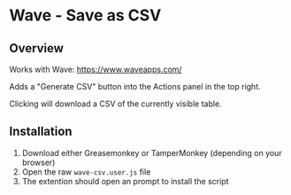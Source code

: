 # Wave - Save as CSV

## Overview

Works with Wave: https://www.waveapps.com/

Adds a "Generate CSV" button into the Actions panel in the top right.

Clicking will download a CSV of the currently visible table.

## Installation

1. Download either Greasemonkey or TamperMonkey (depending on your browser)
2. Open the raw `wave-csv.user.js` file
3. The extention should open an prompt to install the script
